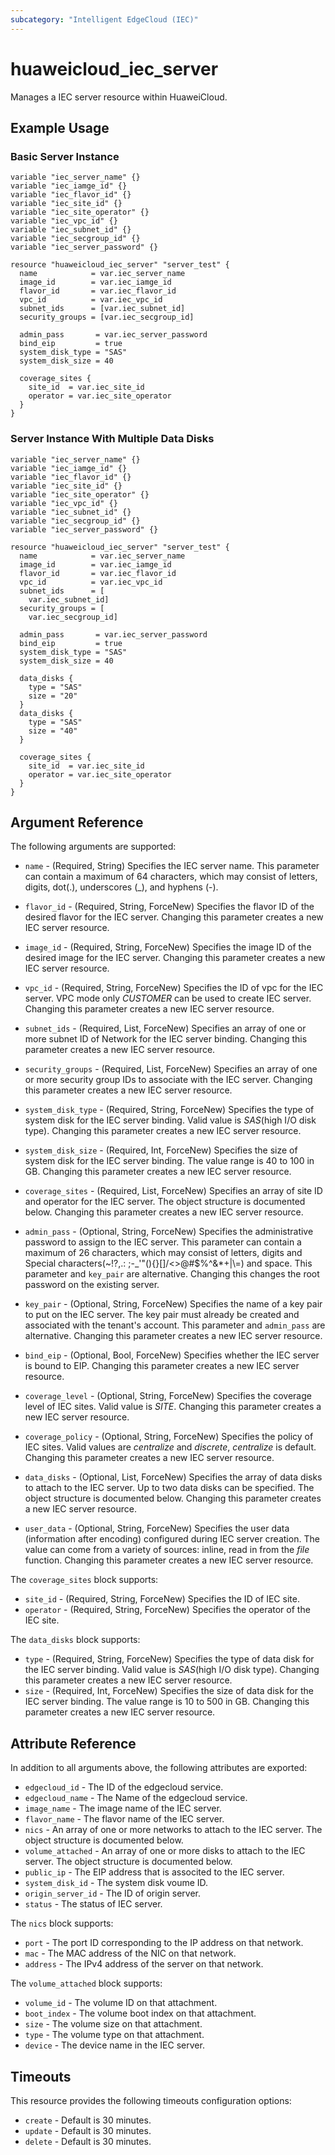 ```yaml
---
subcategory: "Intelligent EdgeCloud (IEC)"
---
```


# huaweicloud_iec_server

Manages a IEC server resource within HuaweiCloud.

## Example Usage

### Basic Server Instance

```hcl
variable "iec_server_name" {}
variable "iec_iamge_id" {}
variable "iec_flavor_id" {}
variable "iec_site_id" {}
variable "iec_site_operator" {}
variable "iec_vpc_id" {}
variable "iec_subnet_id" {}
variable "iec_secgroup_id" {}
variable "iec_server_password" {}

resource "huaweicloud_iec_server" "server_test" {
  name            = var.iec_server_name
  image_id        = var.iec_iamge_id
  flavor_id       = var.iec_flavor_id
  vpc_id          = var.iec_vpc_id
  subnet_ids      = [var.iec_subnet_id]
  security_groups = [var.iec_secgroup_id]

  admin_pass       = var.iec_server_password
  bind_eip         = true
  system_disk_type = "SAS"
  system_disk_size = 40

  coverage_sites {
    site_id  = var.iec_site_id
    operator = var.iec_site_operator
  }
}
```

### Server Instance With Multiple Data Disks

```hcl
variable "iec_server_name" {}
variable "iec_iamge_id" {}
variable "iec_flavor_id" {}
variable "iec_site_id" {}
variable "iec_site_operator" {}
variable "iec_vpc_id" {}
variable "iec_subnet_id" {}
variable "iec_secgroup_id" {}
variable "iec_server_password" {}

resource "huaweicloud_iec_server" "server_test" {
  name            = var.iec_server_name
  image_id        = var.iec_iamge_id
  flavor_id       = var.iec_flavor_id
  vpc_id          = var.iec_vpc_id
  subnet_ids      = [
    var.iec_subnet_id]
  security_groups = [
    var.iec_secgroup_id]

  admin_pass       = var.iec_server_password
  bind_eip         = true
  system_disk_type = "SAS"
  system_disk_size = 40

  data_disks {
    type = "SAS"
    size = "20"
  }
  data_disks {
    type = "SAS"
    size = "40"
  }

  coverage_sites {
    site_id  = var.iec_site_id
    operator = var.iec_site_operator
  }
}
```

## Argument Reference

The following arguments are supported:

* `name` - (Required, String) Specifies the IEC server name. This parameter can contain a maximum of 64
  characters, which may consist of letters, digits, dot(.), underscores (_), and hyphens (-).

* `flavor_id` - (Required, String, ForceNew) Specifies the flavor ID of the desired flavor for the IEC server. Changing
  this parameter creates a new IEC server resource.

* `image_id` - (Required, String, ForceNew) Specifies the image ID of the desired image for the IEC server. Changing
  this parameter creates a new IEC server resource.

* `vpc_id` - (Required, String, ForceNew) Specifies the ID of vpc for the IEC server. VPC mode only *CUSTOMER* can be
  used to create IEC server. Changing this parameter creates a new IEC server resource.

* `subnet_ids` - (Required, List, ForceNew) Specifies an array of one or more subnet ID of Network for the IEC server
  binding. Changing this parameter creates a new IEC server resource.

* `security_groups` - (Required, List, ForceNew) Specifies an array of one or more security group IDs to associate with
  the IEC server. Changing this parameter creates a new IEC server resource.

* `system_disk_type` - (Required, String, ForceNew) Specifies the type of system disk for the IEC server binding. Valid
  value is *SAS*(high I/O disk type). Changing this parameter creates a new IEC server resource.

* `system_disk_size` - (Required, Int, ForceNew) Specifies the size of system disk for the IEC server binding. The
  value range is 40 to 100 in GB. Changing this parameter creates a new IEC server resource.

* `coverage_sites` - (Required, List, ForceNew) Specifies an array of site ID and operator for the IEC server. The
  object structure is documented below. Changing this parameter creates a new IEC server resource.

* `admin_pass` - (Optional, String, ForceNew) Specifies the administrative password to assign to the IEC server. This
  parameter can contain a maximum of 26 characters, which may consist of letters, digits and Special characters(~!?,.:
  ;-_'"(){}[]/<>@#$%^&*+|\\=) and space. This parameter and `key_pair` are alternative. Changing this changes the root
  password on the existing server.

* `key_pair` - (Optional, String, ForceNew) Specifies the name of a key pair to put on the IEC server. The key pair must
  already be created and associated with the tenant's account. This parameter and `admin_pass` are alternative. Changing
  this parameter creates a new IEC server resource.

* `bind_eip` - (Optional, Bool, ForceNew) Specifies whether the IEC server is bound to EIP. Changing this parameter
  creates a new IEC server resource.

* `coverage_level` - (Optional, String, ForceNew) Specifies the coverage level of IEC sites. Valid value is *SITE*.
  Changing this parameter creates a new IEC server resource.

* `coverage_policy` - (Optional, String, ForceNew) Specifies the policy of IEC sites. Valid values are *centralize*
  and *discrete*, *centralize* is default. Changing this parameter creates a new IEC server resource.

* `data_disks` - (Optional, List, ForceNew) Specifies the array of data disks to attach to the IEC server. Up to two
  data disks can be specified. The object structure is documented below. Changing this parameter creates a new IEC
  server resource.

* `user_data` - (Optional, String, ForceNew) Specifies the user data (information after encoding) configured during IEC
  server creation. The value can come from a variety of sources: inline, read in from the *file* function. Changing this
  parameter creates a new IEC server resource.

The `coverage_sites` block supports:

* `site_id` - (Required, String, ForceNew) Specifies the ID of IEC site.
* `operator` - (Required, String, ForceNew) Specifies the operator of the IEC site.

The `data_disks` block supports:

* `type` - (Required, String, ForceNew) Specifies the type of data disk for the IEC server binding. Valid value is
  *SAS*(high I/O disk type). Changing this parameter creates a new IEC server resource.
* `size` - (Required, Int, ForceNew) Specifies the size of data disk for the IEC server binding. The value range is
  10 to 500 in GB. Changing this parameter creates a new IEC server resource.

## Attribute Reference

In addition to all arguments above, the following attributes are exported:

* `edgecloud_id` - The ID of the edgecloud service.
* `edgecloud_name` - The Name of the edgecloud service.
* `image_name` - The image name of the IEC server.
* `flavor_name` - The flavor name of the IEC server.
* `nics` - An array of one or more networks to attach to the IEC server. The object structure is documented below.
* `volume_attached` - An array of one or more disks to attach to the IEC server. The object structure is documented
  below.
* `public_ip` - The EIP address that is associted to the IEC server.
* `system_disk_id` - The system disk voume ID.
* `origin_server_id` - The ID of origin server.
* `status` - The status of IEC server.

The `nics` block supports:

* `port` - The port ID corresponding to the IP address on that network.
* `mac` - The MAC address of the NIC on that network.
* `address` - The IPv4 address of the server on that network.

The `volume_attached` block supports:

* `volume_id` - The volume ID on that attachment.
* `boot_index` - The volume boot index on that attachment.
* `size` - The volume size on that attachment.
* `type` - The volume type on that attachment.
* `device` - The device name in the IEC server.

## Timeouts

This resource provides the following timeouts configuration options:

* `create` - Default is 30 minutes.
* `update` - Default is 30 minutes.
* `delete` - Default is 30 minutes.
